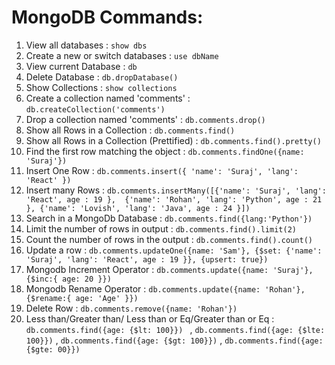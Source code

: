 # MongoDB Commands:

1) View all databases : `show dbs`
2) Create a new or switch databases : `use dbName`
3) View current Database : `db`
4) Delete Database : `db.dropDatabase()`
5) Show Collections : `show collections`
6) Create a collection named 'comments' : `db.createCollection('comments')`
7) Drop a collection named 'comments' : `db.comments.drop()`
8) Show all Rows in a Collection : `db.comments.find()`
9) Show all Rows in a Collection (Prettified) : `db.comments.find().pretty()`
10) Find the first row matching the object : `db.comments.findOne({name: 'Suraj'})`
11) Insert One Row : `db.comments.insert({
    'name': 'Suraj',
    'lang': 'React'
 })`
 12) Insert many Rows : `db.comments.insertMany([{'name': 'Suraj',
    'lang': 'React',
    age : 19
    }, 
    {'name': 'Rohan',
    'lang': 'Python',
     age : 21
    },
    {'name': 'Lovish',
    'lang': 'Java',
     age : 24
}])`
13) Search in a MongoDb Database : `db.comments.find({lang:'Python'})`
14) Limit the number of rows in output : `db.comments.find().limit(2)`
15) Count the number of rows in the output : `db.comments.find().count()`
16) Update a row : `db.comments.updateOne({name: 'Sam'},
{$set: {'name': 'Suraj',
    'lang': 'React',
    age : 19
}}, {upsert: true})`
17) Mongodb Increment Operator : `db.comments.update({name: 'Suraj'},
{$inc:{
    age: 20
}}) `
18) Mongodb Rename Operator : `db.comments.update({name: 'Rohan'},
{$rename:{
    age: 'Age'
}})`
19) Delete Row : `db.comments.remove({name: 'Rohan'})`
20) Less than/Greater than/ Less than or Eq/Greater than or Eq : `db.comments.find({age: {$lt: 100}})
` , `db.comments.find({age: {$lte: 100}})` , `db.comments.find({age: {$gt: 100}})` , `db.comments.find({age: {$gte: 00}})`
